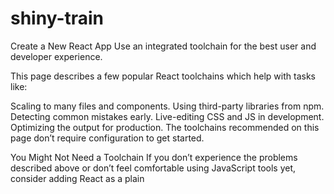 # shiny-train
Create a New React App
Use an integrated toolchain for the best user and developer experience.

This page describes a few popular React toolchains which help with tasks like:

Scaling to many files and components.
Using third-party libraries from npm.
Detecting common mistakes early.
Live-editing CSS and JS in development.
Optimizing the output for production.
The toolchains recommended on this page don’t require configuration to get started.

You Might Not Need a Toolchain
If you don’t experience the problems described above or don’t feel comfortable using JavaScript tools yet, consider adding React as a plain <script> tag on an HTML page, optionally with JSX.

This is also the easiest way to integrate React into an existing website. You can always add a larger toolchain if you find it helpful!

Recommended Toolchains
The React team primarily recommends these solutions:

If you’re learning React or creating a new single-page app, use Create React App.
If you’re building a server-rendered website with Node.js, try Next.js.
If you’re building a static content-oriented website, try Gatsby.
If you’re building a component library or integrating with an existing codebase, try More Flexible Toolchains.
Create React App
Create React App is a comfortable environment for learning React, and is the best way to start building a new single-page application in React.

It sets up your development environment so that you can use the latest JavaScript features, provides a nice developer experience, and optimizes your app for production. You’ll need to have Node >= 10.16 and npm >= 5.6 on your machine. To create a project, run:

npx create-react-app my-app
cd my-app
npm start
Note

npx on the first line is not a typo — it’s a package runner tool that comes with npm 5.2+.

Create React App doesn’t handle backend logic or databases; it just creates a frontend build pipeline, so you can use it with any backend you want. Under the hood, it uses Babel and webpack, but you don’t need to know anything about them.

When you’re ready to deploy to production, running npm run build will create an optimized build of your app in the build folder. You can learn more about Create React App from its README and the User Guide.

Next.js
Next.js is a popular and lightweight framework for static and server‑rendered applications built with React. It includes styling and routing solutions out of the box, and assumes that you’re using Node.js as the server environment.

Learn Next.js from its official guide.

Gatsby
Gatsby is the best way to create static websites with React. It lets you use React components, but outputs pre-rendered HTML and CSS to guarantee the fastest load time.

Learn Gatsby from its official guide and a gallery of starter kits.

More Flexible Toolchains
The following toolchains offer more flexibility and choice. We recommend them to more experienced users:

Neutrino combines the power of webpack with the simplicity of presets, and includes a preset for React apps and React components.
Nx is a toolkit for full-stack monorepo development, with built-in support for React, Next.js, Express, and more.
Parcel is a fast, zero configuration web application bundler that works with React.
Razzle is a server-rendering framework that doesn’t require any configuration, but offers more flexibility than Next.js.
Creating a Toolchain from Scratch
A JavaScript build toolchain typically consists of:

A package manager, such as Yarn or npm. It lets you take advantage of a vast ecosystem of third-party packages, and easily install or update them.
A bundler, such as webpack or Parcel. It lets you write modular code and bundle it together into small packages to optimize load time.
A compiler such as Babel. It lets you write modern JavaScript code that still works in older browsers.
If you prefer to set up your own JavaScript toolchain from scratch, check out this guide that re-creates some of the Create React App functionality.

Don’t forget to ensure your custom toolchain is correctly set up for production.
